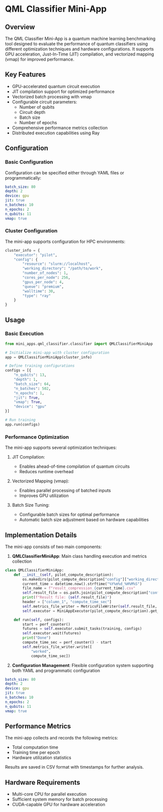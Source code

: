 # QML Classifier Mini-App

## Overview
The QML Classifier Mini-App is a quantum machine learning benchmarking tool designed to evaluate the performance of quantum classifiers using different optimization techniques and hardware configurations. It supports GPU acceleration, Just-In-Time (JIT) compilation, and vectorized mapping (vmap) for improved performance.

## Key Features
- GPU-accelerated quantum circuit execution
- JIT compilation support for optimized performance
- Vectorized batch processing with vmap
- Configurable circuit parameters:
  - Number of qubits
  - Circuit depth
  - Batch size
  - Number of epochs
- Comprehensive performance metrics collection
- Distributed execution capabilities using Ray

## Configuration

### Basic Configuration
Configuration can be specified either through YAML files or programmatically:

```yaml
batch_size: 80
depth: 2
device: gpu
jit: true
n_batches: 10
n_epochs: 2
n_qubits: 11
vmap: true
```

### Cluster Configuration
The mini-app supports configuration for HPC environments:

```python
cluster_info = {
    "executor": "pilot",
    "config": {
        "resource": "slurm://localhost",
        "working_directory": "/path/to/work",
        "number_of_nodes": 1,
        "cores_per_node": 256,
        "gpus_per_node": 4,
        "queue": "premium",
        "walltime": 30,
        "type": "ray"
    }
}
```

## Usage

### Basic Execution
```python
from mini_apps.qml_classifier.classifier import QMLClassifierMiniApp

# Initialize mini-app with cluster configuration
app = QMLClassifierMiniApp(cluster_info)

# Define training configurations
configs = [{
    "n_qubits": 13,
    "depth": 1,
    "batch_size": 64,
    "n_batches": 502,
    "n_epochs": 1,
    "jit": True,
    "vmap": True,
    "device": "gpu"
}]

# Run training
app.run(configs)
```

### Performance Optimization
The mini-app supports several optimization techniques:

1. JIT Compilation:
   - Enables ahead-of-time compilation of quantum circuits
   - Reduces runtime overhead

2. Vectorized Mapping (vmap):
   - Enables parallel processing of batched inputs
   - Improves GPU utilization

3. Batch Size Tuning:
   - Configurable batch sizes for optimal performance
   - Automatic batch size adjustment based on hardware capabilities

## Implementation Details
The mini-app consists of two main components:

1. **QMLClassifierMiniApp**: Main class handling execution and metrics collection

```11:31:src/mini_apps/qml_classifier/classifier.py
class QMLClassifierMiniApp:
    def __init__(self, pilot_compute_description):
        os.makedirs(pilot_compute_description["config"]["working_directory"], exist_ok=True)
        current_time = datetime.now().strftime("%Y%m%d_%H%M%S")
        file_name = f"result_compression_{current_time}.csv"
        self.result_file = os.path.join(pilot_compute_description["config"]["working_directory"], file_name)
        print(f"Result file: {self.result_file}")
        header = ["column_1", "compute_time_sec"]
        self.metrics_file_writer = MetricsFileWriter(self.result_file, header)
        self.executor = MiniAppExecutor(pilot_compute_description).get_executor()

    def run(self, configs):
        start = perf_counter()
        futures = self.executor.submit_tasks(training, configs)
        self.executor.wait(futures)
        print("Done")
        compute_time_sec = perf_counter() - start
        self.metrics_file_writer.write([
            "worked",
            compute_time_sec])
```


2. **Configuration Management**: Flexible configuration system supporting both YAML and programmatic configuration

```1:9:src/mini_apps/qml_classifier/config.yml
batch_size: 80
depth: 2
device: gpu
jit: true
n_batches: 10
n_epochs: 2
n_qubits: 11
vmap: true

```


## Performance Metrics
The mini-app collects and records the following metrics:
- Total computation time
- Training time per epoch
- Hardware utilization statistics

Results are saved in CSV format with timestamps for further analysis.

## Hardware Requirements
- Multi-core CPU for parallel execution
- Sufficient system memory for batch processing
- CUDA-capable GPU for hardware acceleration

